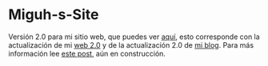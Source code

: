 Miguh-s-Site
============

Versión 2.0 para mi sitio web, que puedes ver [aquí](http://imiguh12.x10.mx), esto corresponde con la actualización de mi [web 2.0](#) y de la actualización 2.0 de [mi blog](https://github.com/Galaxy42/Miguh_blog).
Para más información lee [este post](#), aún en construcción.
